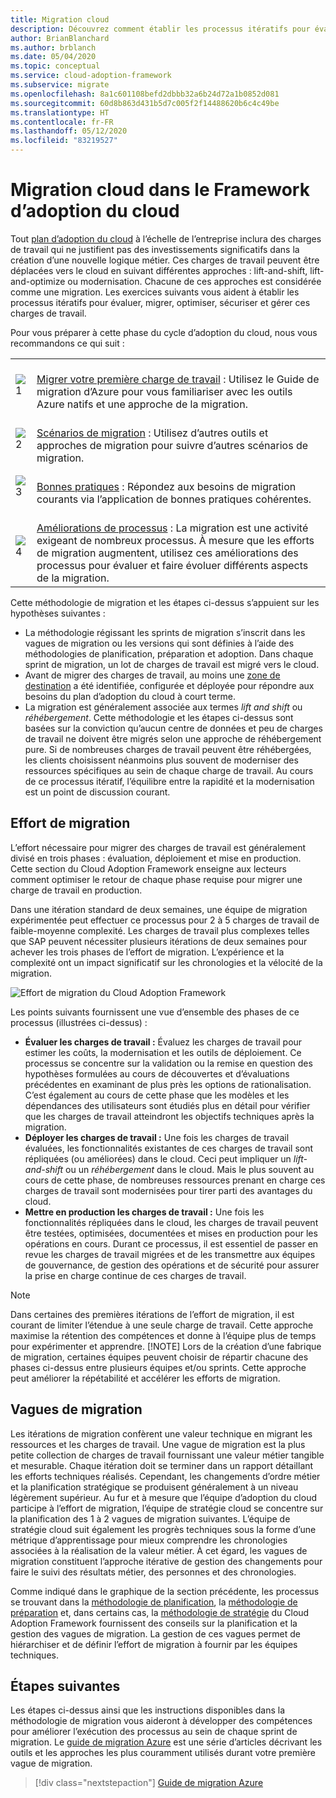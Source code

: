 ```yaml
---
title: Migration cloud
description: Découvrez comment établir les processus itératifs pour évaluer, migrer, optimiser, sécuriser et gérer les charges de travail que vous voulez migrer dans le cloud.
author: BrianBlanchard
ms.author: brblanch
ms.date: 05/04/2020
ms.topic: conceptual
ms.service: cloud-adoption-framework
ms.subservice: migrate
ms.openlocfilehash: 8a1c601108befd2dbbb32a6b24d72a1b0852d081
ms.sourcegitcommit: 60d8b863d431b5d7c005f2f14488620b6c4c49be
ms.translationtype: HT
ms.contentlocale: fr-FR
ms.lasthandoff: 05/12/2020
ms.locfileid: "83219527"
---
```

# <a name="cloud-migration-in-the-cloud-adoption-framework"></a>Migration cloud dans le Framework d’adoption du cloud

Tout [plan d’adoption du cloud](../plan/index.md) à l’échelle de l’entreprise inclura des charges de travail qui ne justifient pas des investissements significatifs dans la création d’une nouvelle logique métier. Ces charges de travail peuvent être déplacées vers le cloud en suivant différentes approches : lift-and-shift, lift-and-optimize ou modernisation. Chacune de ces approches est considérée comme une migration. Les exercices suivants vous aident à établir les processus itératifs pour évaluer, migrer, optimiser, sécuriser et gérer ces charges de travail.

Pour vous préparer à cette phase du cycle d’adoption du cloud, nous vous recommandons ce qui suit :

<!-- markdownlint-disable MD033 -->

| | |
|---|---|
| ![1](../_images/icons/1.png)     | <br>[Migrer votre première charge de travail](./azure-migration-guide/index.md) : Utilisez le Guide de migration d’Azure pour vous familiariser avec les outils Azure natifs et une approche de la migration.                                |
| ![2](../_images/icons/2.png)     | <br>[Scénarios de migration](./azure-best-practices/index.md) : Utilisez d’autres outils et approches de migration pour suivre d’autres scénarios de migration.                                |
| ![3](../_images/icons/3.png)     | <br>[Bonnes pratiques](./azure-best-practices/index.md) : Répondez aux besoins de migration courants via l’application de bonnes pratiques cohérentes.                                |
| ![4](../_images/icons/4.png)      | <br>[Améliorations de processus](./migration-considerations/index.md) : La migration est une activité exigeant de nombreux processus. À mesure que les efforts de migration augmentent, utilisez ces améliorations des processus pour évaluer et faire évoluer différents aspects de la migration.                        |

<!-- markdownlint-enable MD033 -->

Cette méthodologie de migration et les étapes ci-dessus s’appuient sur les hypothèses suivantes :

- La méthodologie régissant les sprints de migration s’inscrit dans les vagues de migration ou les versions qui sont définies à l’aide des méthodologies de planification, préparation et adoption. Dans chaque sprint de migration, un lot de charges de travail est migré vers le cloud.
- Avant de migrer des charges de travail, au moins une [zone de destination](../ready/index.md) a été identifiée, configurée et déployée pour répondre aux besoins du plan d’adoption du cloud à court terme.
- La migration est généralement associée aux termes _lift and shift_ ou _réhébergement_. Cette méthodologie et les étapes ci-dessus sont basées sur la conviction qu’aucun centre de données et peu de charges de travail ne doivent être migrés selon une approche de réhébergement pure. Si de nombreuses charges de travail peuvent être réhébergées, les clients choisissent néanmoins plus souvent de moderniser des ressources spécifiques au sein de chaque charge de travail. Au cours de ce processus itératif, l’équilibre entre la rapidité et la modernisation est un point de discussion courant.

## <a name="migration-effort"></a>Effort de migration

L’effort nécessaire pour migrer des charges de travail est généralement divisé en trois phases : évaluation, déploiement et mise en production. Cette section du Cloud Adoption Framework enseigne aux lecteurs comment optimiser le retour de chaque phase requise pour migrer une charge de travail en production.

Dans une itération standard de deux semaines, une équipe de migration expérimentée peut effectuer ce processus pour 2 à 5 charges de travail de faible-moyenne complexité. Les charges de travail plus complexes telles que SAP peuvent nécessiter plusieurs itérations de deux semaines pour achever les trois phases de l’effort de migration. L’expérience et la complexité ont un impact significatif sur les chronologies et la vélocité de la migration.

![Effort de migration du Cloud Adoption Framework](../_images/migrate/methodology.png)

Les points suivants fournissent une vue d’ensemble des phases de ce processus (illustrées ci-dessus) :

- **Évaluer les charges de travail :** Évaluez les charges de travail pour estimer les coûts, la modernisation et les outils de déploiement. Ce processus se concentre sur la validation ou la remise en question des hypothèses formulées au cours de découvertes et d’évaluations précédentes en examinant de plus près les options de rationalisation. C’est également au cours de cette phase que les modèles et les dépendances des utilisateurs sont étudiés plus en détail pour vérifier que les charges de travail atteindront les objectifs techniques après la migration.
- **Déployer les charges de travail :** Une fois les charges de travail évaluées, les fonctionnalités existantes de ces charges de travail sont répliquées (ou améliorées) dans le cloud. Ceci peut impliquer un _lift-and-shift_ ou un _réhébergement_ dans le cloud. Mais le plus souvent au cours de cette phase, de nombreuses ressources prenant en charge ces charges de travail sont modernisées pour tirer parti des avantages du cloud.
- **Mettre en production les charges de travail :** Une fois les fonctionnalités répliquées dans le cloud, les charges de travail peuvent être testées, optimisées, documentées et mises en production pour les opérations en cours. Durant ce processus, il est essentiel de passer en revue les charges de travail migrées et de les transmettre aux équipes de gouvernance, de gestion des opérations et de sécurité pour assurer la prise en charge continue de ces charges de travail.

> [!NOTE]
> Dans certaines des premières itérations de l’effort de migration, il est courant de limiter l’étendue à une seule charge de travail. Cette approche maximise la rétention des compétences et donne à l’équipe plus de temps pour expérimenter et apprendre.
> [!NOTE]
> Lors de la création d’une fabrique de migration, certaines équipes peuvent choisir de répartir chacune des phases ci-dessus entre plusieurs équipes et/ou sprints. Cette approche peut améliorer la répétabilité et accélérer les efforts de migration.

## <a name="migration-waves"></a>Vagues de migration

Les itérations de migration confèrent une valeur technique en migrant les ressources et les charges de travail. Une vague de migration est la plus petite collection de charges de travail fournissant une valeur métier tangible et mesurable. Chaque itération doit se terminer dans un rapport détaillant les efforts techniques réalisés. Cependant, les changements d’ordre métier et la planification stratégique se produisent généralement à un niveau légèrement supérieur. Au fur et à mesure que l’équipe d’adoption du cloud participe à l’effort de migration, l’équipe de stratégie cloud se concentre sur la planification des 1 à 2 vagues de migration suivantes. L’équipe de stratégie cloud suit également les progrès techniques sous la forme d’une métrique d’apprentissage pour mieux comprendre les chronologies associées à la réalisation de la valeur métier. À cet égard, les vagues de migration constituent l’approche itérative de gestion des changements pour faire le suivi des résultats métier, des personnes et des chronologies.

Comme indiqué dans le graphique de la section précédente, les processus se trouvant dans la [méthodologie de planification](../plan/index.md), la [méthodologie de préparation](../ready/index.md) et, dans certains cas, la [méthodologie de stratégie](../strategy/index.md) du Cloud Adoption Framework fournissent des conseils sur la planification et la gestion des vagues de migration. La gestion de ces vagues permet de hiérarchiser et de définir l’effort de migration à fournir par les équipes techniques.

## <a name="next-steps"></a>Étapes suivantes

Les étapes ci-dessus ainsi que les instructions disponibles dans la méthodologie de migration vous aideront à développer des compétences pour améliorer l’exécution des processus au sein de chaque sprint de migration. Le [guide de migration Azure](./azure-migration-guide/index.md) est une série d’articles décrivant les outils et les approches les plus couramment utilisés durant votre première vague de migration.

> [!div class="nextstepaction"]
> [Guide de migration Azure](./azure-migration-guide/index.md)
